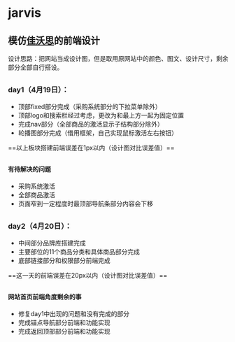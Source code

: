 # jarvis 
## 模仿[佳沃思](https://www.jwsmed.com/)的前端设计
设计思路：把网站当成设计图，但是取用原网站中的颜色、图文、设计尺寸，剩余部分全部自行搭设。
##
### day1（4月19日）：
* 顶部fixed部分完成（采购系统部分的下拉菜单除外）
* 顶部logo和搜索栏经过考虑，更改为和最上方一起为固定位置
* 完成nav部分（全部商品的激活显示子结构部分除外）
* 轮播图部分完成（借用框架，自己实现鼠标激活左右按钮）

==以上板块搭建前端误差在1px以内（设计图对比误差值）==
##
#### 有待解决的问题
* 采购系统激活
* 全部商品激活
* 页面窄到一定程度时最顶部导航条部分内容会下移
##
### day2（4月20日）：
* 中间部分品牌库搭建完成
* 主要部位的11个商品分类和具体商品部分完成
* 底部链接部分和权限部分前端完成

==这一天的前端误差在20px以内（设计图对比误差值）==
##
#### 网站首页前端角度剩余的事
* 修复day1中出现的问题和没有完成的部分
* 完成锚点导航部分前端和功能实现
* 完成返回顶部部分前端和功能实现
